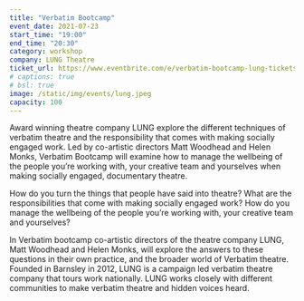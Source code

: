 ```yaml
---
title: "Verbatim Bootcamp"
event_date: 2021-07-23
start_time: "19:00"
end_time: "20:30"
category: workshop
company: LUNG Theatre
ticket_url: https://www.eventbrite.com/e/verbatim-bootcamp-lung-tickets-161284336793
# captions: true 
# bsl: true 
image: /static/img/events/lung.jpeg
capacity: 100
---
```


Award winning theatre company LUNG explore the different techniques of verbatim theatre and the responsibility that comes with making socially engaged work. Led by co-artistic directors Matt Woodhead and Helen Monks, Verbatim Bootcamp will examine how to manage the wellbeing of the people you’re working with, your creative team and yourselves when making socially engaged, documentary theatre.

How do you turn the things that people have said into theatre? What are the responsibilities that come with making socially engaged work? How do you manage the wellbeing of the people you’re working with, your creative team and yourselves?

In Verbatim bootcamp co-artistic directors of the theatre company LUNG, Matt Woodhead and Helen Monks, will explore the answers to these questions in their own practice, and the broader world of Verbatim theatre. Founded in Barnsley in 2012, LUNG is a campaign led verbatim theatre company that tours work nationally. LUNG works closely with different communities to make verbatim theatre and hidden voices heard.